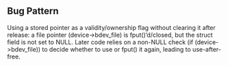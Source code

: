 ## Bug Pattern

Using a stored pointer as a validity/ownership flag without clearing it after release: a file pointer (device->bdev_file) is fput()’d/closed, but the struct field is not set to NULL. Later code relies on a non-NULL check (if (device->bdev_file)) to decide whether to use or fput() it again, leading to use-after-free.
